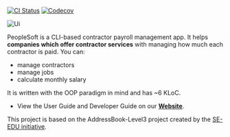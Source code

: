 [![CI Status](https://github.com/AY2122S2-CS2103T-T11-4/tp/actions/workflows/gradle.yml/badge.svg)](https://github.com/AY2122S2-CS2103T-T11-4/tp/actions/workflows/gradle.yml)
[![Codecov](https://codecov.io/gh/AY2122S2-CS2103T-T11-4/tp/branch/master/graph/badge.svg?token=Z0PQIQXY29)](https://codecov.io/gh/AY2122S2-CS2103T-T11-4/tp)

![Ui](images/_AB3_Ui.png)

PeopleSoft is a CLI-based contractor payroll management app. It helps **companies which offer contractor services** with managing how much each contractor is paid. You can:
- manage contractors
- manage jobs
- calculate monthly salary

It is written with the OOP paradigm in mind and has ~6 KLoC.
* View the User Guide and Developer Guide on our **[Website](https://ay2122s2-cs2103t-t11-4.github.io/tp/)**.

This project is based on the AddressBook-Level3 project created by the [SE-EDU initiative](https://se-education.org).
